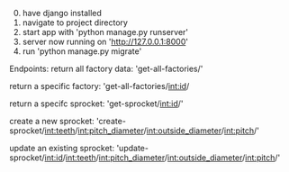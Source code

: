 0. have django installed
1. navigate to project directory
2. start app with 'python manage.py runserver'
3. server now running on 'http://127.0.0.1:8000'
4. run 'python manage.py migrate'

Endpoints:
return all factory data: 'get-all-factories/'

return a specific factory: 'get-all-factories/<int:id>/

return a specifc sprocket: 'get-sprocket/<int:id>/'

create a new sprocket: 'create-sprocket/<int:teeth>/<int:pitch_diameter>/<int:outside_diameter>/<int:pitch>/'

update an existing sprocket: 'update-sprocket/<int:id>/<int:teeth>/<int:pitch_diameter>/<int:outside_diameter>/<int:pitch>/'
